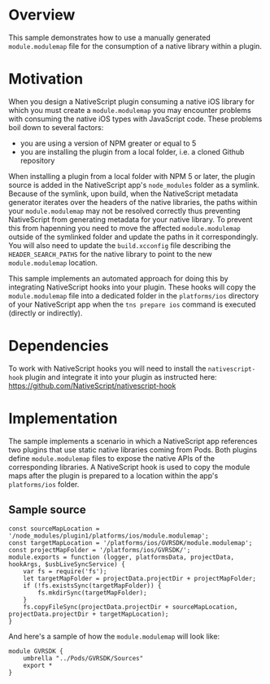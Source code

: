 # Overview
This sample demonstrates how to use a manually generated `module.modulemap` file for the consumption of a native library within a plugin.

# Motivation
When you design a NativeScript plugin consuming a native iOS library for which you must create a `module.modulemap` you may encounter problems with consuming the native iOS types with JavaScript code. These problems boil down to several factors:

- you are using a version of NPM greater or equal to 5
- you are installing the plugin from a local folder, i.e. a cloned Github repository

When installing a plugin from a local folder with NPM 5 or later, the plugin source is added in the NativeScript app's `node_modules` folder as a symlink. Because of the symlink, upon build, when the NativeScript metadata generator iterates over the headers of the native libraries, the paths within your `module.modulemap` may not be resolved correctly thus preventing NativeScript from generating metadata for your native library. To prevent this from hapenning you need to move the affected `module.modulemap` outside of the symlinked folder and update the paths in it correspondingly. You will also need to update the `build.xcconfig` file describing the `HEADER_SEARCH_PATHS` for the native library to point to the new `module.modulemap` location.

This sample implements an automated approach for doing this by integrating NativeScript hooks into your plugin. These hooks will copy the `module.modulemap` file into a dedicated folder in the `platforms/ios` directory of your NativeScript app when the `tns prepare ios` command is executed (directly or indirectly).

# Dependencies
To work with NativeScript hooks you will need to install the `nativescript-hook` plugin and integrate it into your plugin as instructed here: https://github.com/NativeScript/nativescript-hook

# Implementation
The sample implements a scenario in which a NativeScript app references two plugins that use static native libraries coming from Pods. Both plugins define `module.modulemap` files to expose the native APIs of the corresponding libraries. A NativeScript hook is used to copy the module maps after the plugin is prepared to a location within the app's `platforms/ios` folder. 

## Sample source

```
const sourceMapLocation = '/node_modules/plugin1/platforms/ios/module.modulemap';
const targetMapLocation = '/platforms/ios/GVRSDK/module.modulemap';
const projectMapFolder = '/platforms/ios/GVRSDK/';
module.exports = function (logger, platformsData, projectData, hookArgs, $usbLiveSyncService) {
    var fs = require('fs');
    let targetMapFolder = projectData.projectDir + projectMapFolder;
    if (!fs.existsSync(targetMapFolder)) {
        fs.mkdirSync(targetMapFolder);
    }
    fs.copyFileSync(projectData.projectDir + sourceMapLocation, projectData.projectDir + targetMapLocation);
}
```

And here's a sample of how the `module.modulemap` will look like:

```
module GVRSDK {
    umbrella "../Pods/GVRSDK/Sources"
    export *
}
```

